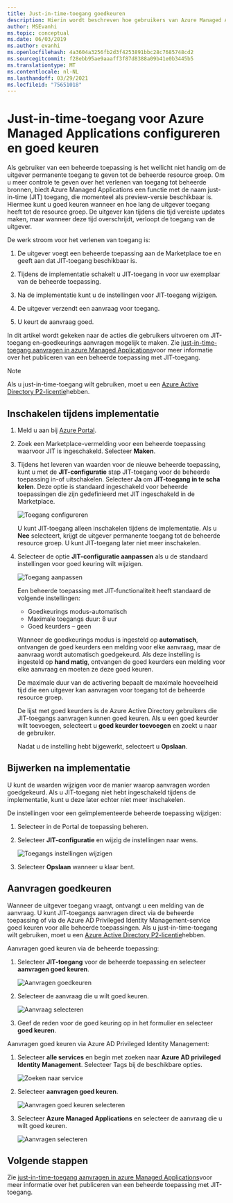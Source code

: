 ```yaml
---
title: Just-in-time-toegang goedkeuren
description: Hierin wordt beschreven hoe gebruikers van Azure Managed Applications aanvragen voor Just-in-time-toegang tot een beheerde toepassing goed keuren.
author: MSEvanhi
ms.topic: conceptual
ms.date: 06/03/2019
ms.author: evanhi
ms.openlocfilehash: 4a3604a3256fb2d3f4253891bbc28c7685748cd2
ms.sourcegitcommit: f28ebb95ae9aaaff3f87d8388a09b41e0b3445b5
ms.translationtype: MT
ms.contentlocale: nl-NL
ms.lasthandoff: 03/29/2021
ms.locfileid: "75651018"
---
```

# <a name="configure-and-approve-just-in-time-access-for-azure-managed-applications"></a>Just-in-time-toegang voor Azure Managed Applications configureren en goed keuren

Als gebruiker van een beheerde toepassing is het wellicht niet handig om de uitgever permanente toegang te geven tot de beheerde resource groep. Om u meer controle te geven over het verlenen van toegang tot beheerde bronnen, biedt Azure Managed Applications een functie met de naam just-in-time (JIT) toegang, die momenteel als preview-versie beschikbaar is. Hiermee kunt u goed keuren wanneer en hoe lang de uitgever toegang heeft tot de resource groep. De uitgever kan tijdens die tijd vereiste updates maken, maar wanneer deze tijd overschrijdt, verloopt de toegang van de uitgever.

De werk stroom voor het verlenen van toegang is:

1. De uitgever voegt een beheerde toepassing aan de Marketplace toe en geeft aan dat JIT-toegang beschikbaar is.

1. Tijdens de implementatie schakelt u JIT-toegang in voor uw exemplaar van de beheerde toepassing.

1. Na de implementatie kunt u de instellingen voor JIT-toegang wijzigen.

1. De uitgever verzendt een aanvraag voor toegang.

1. U keurt de aanvraag goed.

In dit artikel wordt gekeken naar de acties die gebruikers uitvoeren om JIT-toegang en-goedkeurings aanvragen mogelijk te maken. Zie [just-in-time-toegang aanvragen in azure Managed Applications](request-just-in-time-access.md)voor meer informatie over het publiceren van een beheerde toepassing met JIT-toegang.

> [!NOTE]
> Als u just-in-time-toegang wilt gebruiken, moet u een [Azure Active Directory P2-licentie](../../active-directory/privileged-identity-management/subscription-requirements.md)hebben.

## <a name="enable-during-deployment"></a>Inschakelen tijdens implementatie

1. Meld u aan bij [Azure Portal](https://portal.azure.com).

1. Zoek een Marketplace-vermelding voor een beheerde toepassing waarvoor JIT is ingeschakeld. Selecteer **Maken**.

1. Tijdens het leveren van waarden voor de nieuwe beheerde toepassing, kunt u met de **JIT-configuratie** stap JIT-toegang voor de beheerde toepassing in-of uitschakelen. Selecteer **Ja** om **JIT-toegang in te scha kelen**. Deze optie is standaard ingeschakeld voor beheerde toepassingen die zijn gedefinieerd met JIT ingeschakeld in de Marketplace.

   ![Toegang configureren](./media/approve-just-in-time-access/configure-jit-access.png)

   U kunt JIT-toegang alleen inschakelen tijdens de implementatie. Als u **Nee** selecteert, krijgt de uitgever permanente toegang tot de beheerde resource groep. U kunt JIT-toegang later niet meer inschakelen.

1. Selecteer de optie **JIT-configuratie aanpassen** als u de standaard instellingen voor goed keuring wilt wijzigen.

   ![Toegang aanpassen](./media/approve-just-in-time-access/customize-jit-access.png)

   Een beheerde toepassing met JIT-functionaliteit heeft standaard de volgende instellingen:

   * Goedkeurings modus-automatisch
   * Maximale toegangs duur: 8 uur
   * Goed keurders – geen

   Wanneer de goedkeurings modus is ingesteld op **automatisch**, ontvangen de goed keurders een melding voor elke aanvraag, maar de aanvraag wordt automatisch goedgekeurd. Als deze instelling is ingesteld op **hand matig**, ontvangen de goed keurders een melding voor elke aanvraag en moeten ze deze goed keuren.

   De maximale duur van de activering bepaalt de maximale hoeveelheid tijd die een uitgever kan aanvragen voor toegang tot de beheerde resource groep.

   De lijst met goed keurders is de Azure Active Directory gebruikers die JIT-toegangs aanvragen kunnen goed keuren. Als u een goed keurder wilt toevoegen, selecteert u **goed keurder toevoegen** en zoekt u naar de gebruiker.

   Nadat u de instelling hebt bijgewerkt, selecteert u **Opslaan**.

## <a name="update-after-deployment"></a>Bijwerken na implementatie

U kunt de waarden wijzigen voor de manier waarop aanvragen worden goedgekeurd. Als u JIT-toegang niet hebt ingeschakeld tijdens de implementatie, kunt u deze later echter niet meer inschakelen.

De instellingen voor een geïmplementeerde beheerde toepassing wijzigen:

1. Selecteer in de Portal de toepassing beheren.

1. Selecteer **JIT-configuratie** en wijzig de instellingen naar wens.

   ![Toegangs instellingen wijzigen](./media/approve-just-in-time-access/change-settings.png)

1. Selecteer **Opslaan** wanneer u klaar bent.

## <a name="approve-requests"></a>Aanvragen goedkeuren

Wanneer de uitgever toegang vraagt, ontvangt u een melding van de aanvraag. U kunt JIT-toegangs aanvragen direct via de beheerde toepassing of via de Azure AD Privileged Identity Management-service goed keuren voor alle beheerde toepassingen. Als u just-in-time-toegang wilt gebruiken, moet u een [Azure Active Directory P2-licentie](../../active-directory/privileged-identity-management/subscription-requirements.md)hebben.

Aanvragen goed keuren via de beheerde toepassing:

1. Selecteer **JIT-toegang** voor de beheerde toepassing en selecteer **aanvragen goed keuren**.

   ![Aanvragen goedkeuren](./media/approve-just-in-time-access/approve-requests.png)
 
1. Selecteer de aanvraag die u wilt goed keuren.

   ![Aanvraag selecteren](./media/approve-just-in-time-access/select-request.png)

1. Geef de reden voor de goed keuring op in het formulier en selecteer **goed keuren**.

Aanvragen goed keuren via Azure AD Privileged Identity Management:

1. Selecteer **alle services** en begin met zoeken naar **Azure AD privileged Identity Management**. Selecteer Tags bij de beschikbare opties.

   ![Zoeken naar service](./media/approve-just-in-time-access/search.png)

1. Selecteer **aanvragen goed keuren**.

   ![Aanvragen goed keuren selecteren](./media/approve-just-in-time-access/select-approve-requests.png)

1. Selecteer **Azure Managed Applications** en selecteer de aanvraag die u wilt goed keuren.

   ![Aanvragen selecteren](./media/approve-just-in-time-access/view-requests.png)

## <a name="next-steps"></a>Volgende stappen

Zie [just-in-time-toegang aanvragen in azure Managed Applications](request-just-in-time-access.md)voor meer informatie over het publiceren van een beheerde toepassing met JIT-toegang.
